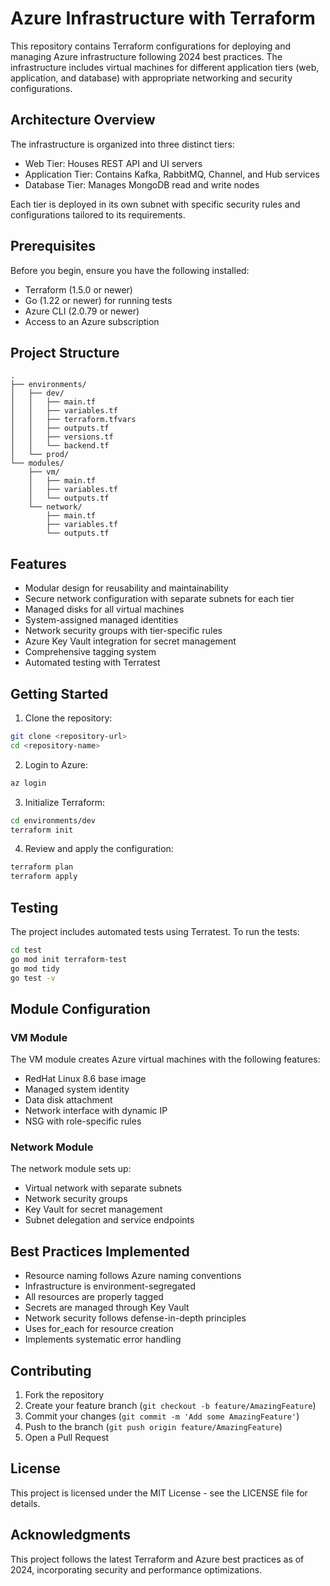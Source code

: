 # Azure Infrastructure with Terraform

This repository contains Terraform configurations for deploying and managing Azure infrastructure following 2024 best practices. The infrastructure includes virtual machines for different application tiers (web, application, and database) with appropriate networking and security configurations.

## Architecture Overview

The infrastructure is organized into three distinct tiers:
- Web Tier: Houses REST API and UI servers
- Application Tier: Contains Kafka, RabbitMQ, Channel, and Hub services
- Database Tier: Manages MongoDB read and write nodes

Each tier is deployed in its own subnet with specific security rules and configurations tailored to its requirements.

## Prerequisites

Before you begin, ensure you have the following installed:
- Terraform (1.5.0 or newer)
- Go (1.22 or newer) for running tests
- Azure CLI (2.0.79 or newer)
- Access to an Azure subscription

## Project Structure

```
.
├── environments/
│   ├── dev/
│   │   ├── main.tf
│   │   ├── variables.tf
│   │   ├── terraform.tfvars
│   │   ├── outputs.tf
│   │   ├── versions.tf
│   │   └── backend.tf
│   └── prod/
└── modules/
    ├── vm/
    │   ├── main.tf
    │   ├── variables.tf
    │   └── outputs.tf
    └── network/
        ├── main.tf
        ├── variables.tf
        └── outputs.tf
```

## Features

- Modular design for reusability and maintainability
- Secure network configuration with separate subnets for each tier
- Managed disks for all virtual machines
- System-assigned managed identities
- Network security groups with tier-specific rules
- Azure Key Vault integration for secret management
- Comprehensive tagging system
- Automated testing with Terratest

## Getting Started

1. Clone the repository:
```bash
git clone <repository-url>
cd <repository-name>
```

2. Login to Azure:
```bash
az login
```

3. Initialize Terraform:
```bash
cd environments/dev
terraform init
```

4. Review and apply the configuration:
```bash
terraform plan
terraform apply
```

## Testing

The project includes automated tests using Terratest. To run the tests:

```bash
cd test
go mod init terraform-test
go mod tidy
go test -v
```

## Module Configuration

### VM Module
The VM module creates Azure virtual machines with the following features:
- RedHat Linux 8.6 base image
- Managed system identity
- Data disk attachment
- Network interface with dynamic IP
- NSG with role-specific rules

### Network Module
The network module sets up:
- Virtual network with separate subnets
- Network security groups
- Key Vault for secret management
- Subnet delegation and service endpoints

## Best Practices Implemented

- Resource naming follows Azure naming conventions
- Infrastructure is environment-segregated
- All resources are properly tagged
- Secrets are managed through Key Vault
- Network security follows defense-in-depth principles
- Uses for_each for resource creation
- Implements systematic error handling

## Contributing

1. Fork the repository
2. Create your feature branch (`git checkout -b feature/AmazingFeature`)
3. Commit your changes (`git commit -m 'Add some AmazingFeature'`)
4. Push to the branch (`git push origin feature/AmazingFeature`)
5. Open a Pull Request

## License

This project is licensed under the MIT License - see the LICENSE file for details.

## Acknowledgments

This project follows the latest Terraform and Azure best practices as of 2024, incorporating security and performance optimizations.